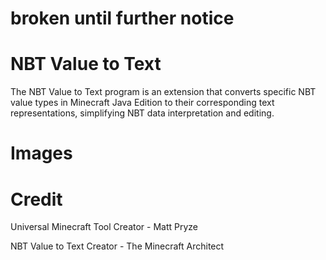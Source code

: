 # broken until further notice

# NBT Value to Text

The NBT Value to Text program is an extension that converts specific NBT value types in Minecraft Java Edition to their corresponding text representations, simplifying NBT data interpretation and editing.

# Images

# Credit

Universal Minecraft Tool Creator - Matt Pryze

NBT Value to Text Creator - The Minecraft Architect
